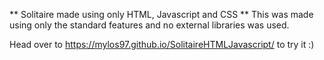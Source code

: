 ** Solitaire made using only HTML, Javascript and CSS **
This was made using only the standard features and no external libraries was used.

Head over to https://mylos97.github.io/SolitaireHTMLJavascript/ to try it :)
